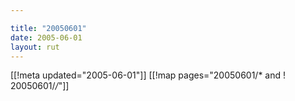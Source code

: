```yaml
---

title: "20050601"
date: 2005-06-01
layout: rut
---
```


[[!meta updated="2005-06-01"]]
[[!map pages="20050601/* and ! 20050601/*/*"]]
